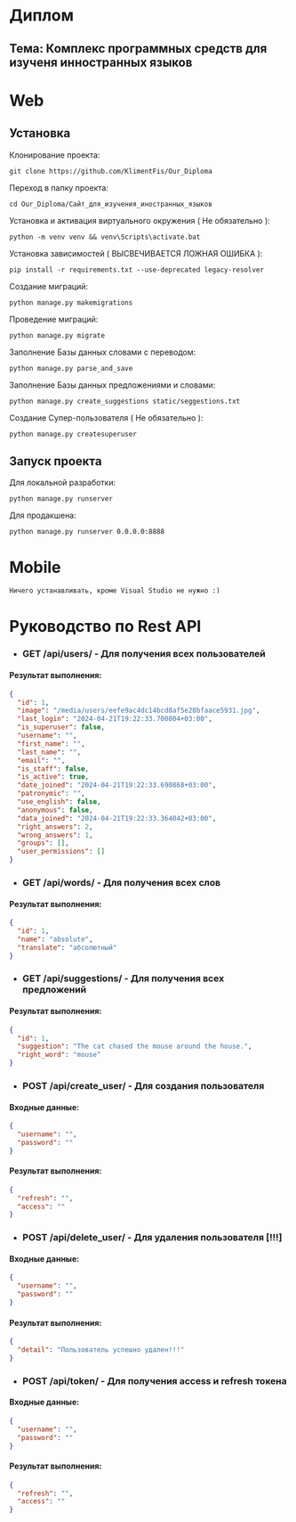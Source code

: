 # Диплом 
## Тема: Комплекс программных средств для изученя инностранных языков

# Web

## Установка

Клонирование проекта:
```shell
git clone https://github.com/KlimentFis/Our_Diploma 
```

Переход в папку проекта:
```shell
cd Our_Diploma/Сайт_для_изучения_иностранных_языков
```

Установка и активация виртуального окружения ( Не обязательно ):
```shell
python -m venv venv && venv\Scripts\activate.bat
```

Установка зависимостей ( ВЫСВЕЧИВАЕТСЯ ЛОЖНАЯ ОШИБКА ):
```shell
pip install -r requirements.txt --use-deprecated legacy-resolver
```

Создание миграций:
```shell
python manage.py makemigrations
```

Проведение миграций:
```shell
python manage.py migrate
```

Заполнение Базы данных словами с переводом:
```shell
python manage.py parse_and_save
```

Заполнение Базы данных предложениями и словами:
```shell
python manage.py create_suggestions static/seggestions.txt
```

Создание Супер-пользователя ( Не обязательно ):
```shell
python manage.py createsuperuser
```

## Запуск проекта
Для локальной разработки:
```shell
python manage.py runserver
```
Для продакшена:
```shell
python manage.py runserver 0.0.0.0:8888
```

# Mobile

```
Ничего устанавливать, кроме Visual Studio не нужно :)
```

# Руководство по Rest API

- ### GET /api/users/ - Для получения всех пользователей
#### Результат выполнения:
```json
{
  "id": 1,
  "image": "/media/users/eefe9ac4dc14bcd8af5e28bfaace5931.jpg",
  "last_login": "2024-04-21T19:22:33.700804+03:00",
  "is_superuser": false,
  "username": "",
  "first_name": "",
  "last_name": "",
  "email": "",
  "is_staff": false,
  "is_active": true,
  "date_joined": "2024-04-21T19:22:33.690868+03:00",
  "patronymic": "",
  "use_english": false,
  "anonymous": false,
  "data_joined": "2024-04-21T19:22:33.364042+03:00",
  "right_answers": 2,
  "wrong_answers": 1,
  "groups": [],
  "user_permissions": []
}
```

- ### GET /api/words/ - Для получения всех слов
#### Результат выполнения:
```json
{
  "id": 1,
  "name": "absolute",
  "translate": "абсолютный"
}
```

- ### GET /api/suggestions/ - Для получения всех предложений
#### Результат выполнения:
```json
{
  "id": 1,
  "suggestion": "The cat chased the mouse around the house.",
  "right_word": "mouse"
}
```

- ### POST /api/create_user/ - Для создания пользователя
#### Входные данные:
```json
{
  "username": "",
  "password": ""
}
```

#### Результат выполнения:
```json
{
  "refresh": "",
  "access": ""
}
```

- ### POST /api/delete_user/ - Для удаления пользователя [!!!]
#### Входные данные:
```json
{
  "username": "",
  "password": ""
}
```

#### Результат выполнения:
```json
{
  "detail": "Пользователь успешно удален!!!"
}
```

- ### POST /api/token/ - Для получения access и refresh токена
#### Входные данные:
```json
{
  "username": "",
  "password": ""
}
```

#### Результат выполнения:
```json
{
  "refresh": "",
  "access": ""
}
```
